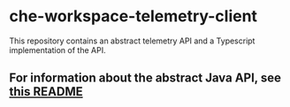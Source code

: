 # che-workspace-telemetry-client

This repository contains an abstract telemetry API and a Typescript implementation of the API.

## For information about the abstract Java API, see [this README](./backend-base/README.md)